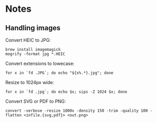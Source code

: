 Notes
=====

Handling images
---------------

Convert HEIC to JPG:
```
brew install imagemagick
mogrify -format jpg *.HEIC
```

Convert extensions to lowecase:
```
for x in `fd .JPG`; do echo "${x%.*}.jpg"; done
```

Resize to 1024px wide:
```
for x in `fd .jpg`; do echo $x; sips -Z 1024 $x; done
```

Convert SVG or PDF to PNG:
```
convert -verbose -resize 1000x -density 150 -trim -quality 100 -flatten <infile.{svg,pdf}> <out.png>
```
